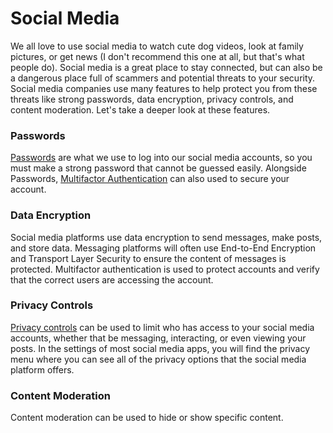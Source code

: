 # Social Media 
We all love to use social media to watch cute dog videos, look at family pictures, or get news (I don't recommend this one at all, but that's what people do). Social media is a great place to stay connected, but can also be a dangerous place full of scammers and potential threats to your security. Social media companies use many features to help protect you from these threats like strong passwords, data encryption, privacy controls, and content moderation. Let's take a deeper look at these features. 

### Passwords 
[Passwords](Passwords.md) are what we use to log into our social media accounts, so you must make a strong password that cannot be guessed easily. Alongside Passwords, [Multifactor Authentication](Authentication.md) can also used to secure your account. 

### Data Encryption
Social media platforms use data encryption to send messages, make posts, and store data. Messaging platforms will often use End-to-End Encryption and Transport Layer Security to ensure the content of messages is protected. Multifactor authentication is used to protect accounts and verify that the correct users are accessing the account.

### Privacy Controls 
[Privacy controls](Privacy.md) can be used to limit who has access to your social media accounts, whether that be messaging, interacting, or even viewing your posts. In the settings of most social media apps, you will find the privacy menu where you can see all of the privacy options that the social media platform offers. 

### Content Moderation
Content moderation can be used to hide or show specific content. 

